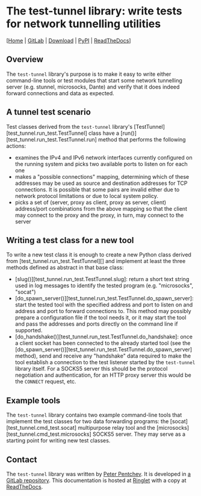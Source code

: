 <!--
SPDX-FileCopyrightText: Peter Pentchev <roam@ringlet.net>
SPDX-License-Identifier: BSD-2-Clause
-->

# The test-tunnel library: write tests for network tunnelling utilities

\[[Home][ringlet-home] | [GitLab][gitlab] | [Download][ringlet-download] | [PyPI][pypi] | [ReadTheDocs][readthedocs]\]

## Overview

The `test-tunnel` library's purpose is to make it easy to write either
command-line tools or test modules that start some network tunnelling
server (e.g. stunnel, microsocks, Dante) and verify that it does indeed
forward connections and data as expected.

## A tunnel test scenario

Test classes derived from the `test-tunnel` library's
[TestTunnel][test_tunnel.run_test.TestTunnel] class have
a [run()][test_tunnel.run_test.TestTunnel.run] method that performs
the following actions:

- examines the IPv4 and IPv6 network interfaces currently configured on
  the running system and picks two available ports to listen on for
  each one
- makes a "possible connections" mapping, determining which of these
  addresses may be used as source and destination addresses for TCP
  connections.
  It is possible that some pairs are invalid either due to network protocol
  limitations or due to local system policy.
- picks a set of (server, proxy as client, proxy as server, client)
  address/port combinations from the above mapping so that the client may
  connect to the proxy and the proxy, in turn, may connect to the server

## Writing a test class for a new tool

To write a new test class it is enough to create a new Python class
derived from [test_tunnel.run_test.TestTunnel][] and implement at least
the three methods defined as abstract in that base class:

- [slug()][test_tunnel.run_test.TestTunnel.slug]: return a short text string
  used in log messages to identify the tested program (e.g. "microsocks", "socat")
- [do_spawn_server()][test_tunnel.run_test.TestTunnel.do_spawn_server]:
  start the tested tool with the specified address and port to listen on and
  address and port to forward connections to.
  This method may possibly prepare a configuration file if the tool needs it, or
  it may start the tool and pass the addresses and ports directly on the command line
  if supported.
- [do_handshake()][test_tunnel.run_test.TestTunnel.do_handshake]:
  once a client socket has been connected to the already started tool
  (see the [do_spawn_server()][test_tunnel.run_test.TestTunnel.do_spawn_server] method),
  send and receive any "handshake" data required to make the tool establish
  a connection to the test listener started by the `test-tunnel` library itself.
  For a SOCKS5 server this should be the protocol negotiation and
  authentication, for an HTTP proxy server this would be the `CONNECT`
  request, etc.

## Example tools

The `test-tunnel` library contains two example command-line tools that
implement the test classes for two data forwarding programs:
the [socat][test_tunnel.cmd_test.socat] multipurpose relay tool and
the [microsocks][test_tunnel.cmd_test.microsocks] SOCKS5 server.
They may serve as a starting point for writing new test classes.

## Contact

The `test-tunnel` library was written by [Peter Pentchev][roam].
It is developed in [a GitLab repository][gitlab]. This documentation is
hosted at [Ringlet][ringlet-home] with a copy at [ReadTheDocs][readthedocs].

[roam]: mailto:roam@ringlet.net "Peter Pentchev"
[gitlab]: https://gitlab.com/ppentchev/test-tunnel "The test-tunnel GitLab repository"
[pypi]: https://pypi.org/project/test-tunnel/ "The test-tunnel Python Package Index page"
[readthedocs]: https://test-tunnel.readthedocs.io/ "The test-tunnel ReadTheDocs page"
[ringlet-home]: https://devel.ringlet.net/net/test-tunnel/ "The Ringlet test-tunnel homepage"
[ringlet-download]: https://devel.ringlet.net/net/test-tunnel/download/ "The Ringlet test-tunnel download homepage"
